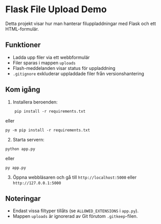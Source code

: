 # Flask File Upload Demo

Detta projekt visar hur man hanterar filuppladdningar med Flask och ett HTML-formulär.

## Funktioner
- Ladda upp filer via ett webbformulär
- Filer sparas i mappen `uploads`
- Flash-meddelanden visar status för uppladdning
- `.gitignore` exkluderar uppladdade filer från versionshantering

## Kom igång

1. Installera beroenden:
```
    pip install -r requirements.txt
   ```
   eller
   ```
py -m pip install -r requirements.txt
   ```
2. Starta servern:
```
python app.py
   ```
   eller 
   ```
py app.py
   ```
3. Öppna webbläsaren och gå till `http://localhost:5000` eller `http://127.0.0.1:5000`


## Noteringar
- Endast vissa filtyper tillåts (se `ALLOWED_EXTENSIONS` i `app.py`).
- Mappen `uploads` är ignorerad av Git förutom `.gitkeep`-filen.